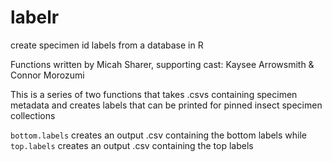 # labelr
create specimen id labels from a database in R

Functions written by Micah Sharer, supporting cast: Kaysee Arrowsmith & Connor Morozumi

This is a series of two functions that takes .csvs containing specimen metadata and creates labels that can be printed for pinned insect specimen collections

`bottom.labels` creates an output .csv containing the bottom labels while `top.labels` creates an output .csv containing the top labels


